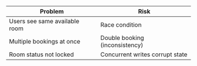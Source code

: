 | Problem                       | Risk                            |
| ----------------------------- | ------------------------------- |
| Users see same available room | Race condition                  |
| Multiple bookings at once     | Double booking (inconsistency)  |
| Room status not locked        | Concurrent writes corrupt state |
